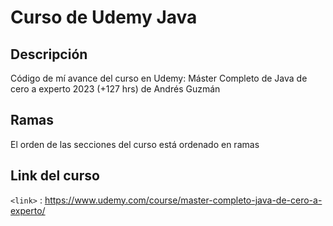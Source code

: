 # Curso de Udemy Java
## Descripción
Código de mí avance del curso en Udemy: Máster Completo de Java de cero a experto 2023 (+127 hrs) de Andrés Guzmán
## Ramas
El orden de las secciones del curso está ordenado en ramas
## Link del curso
`<link>` : <https://www.udemy.com/course/master-completo-java-de-cero-a-experto/>

